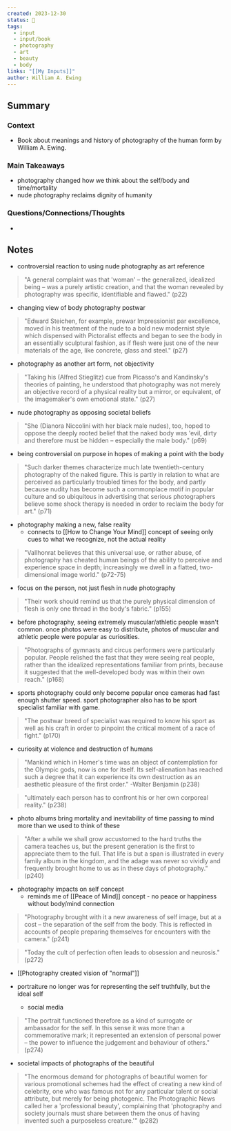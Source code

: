 ```yaml
---
created: 2023-12-30
status: 🔴
tags:
  - input
  - input/book
  - photography
  - art
  - beauty
  - body
links: "[[My Inputs]]"
author: William A. Ewing
---
```

## Summary
### Context
- Book about meanings and history of photography of the human form by William A. Ewing.
### Main Takeaways
- photography changed how we think about the self/body and time/mortality
- nude photography reclaims dignity of humanity
### Questions/Connections/Thoughts
- 
## Notes
- controversial reaction to using nude photography as art reference
> "A general complaint was that 'woman' – the generalized, idealized being – was a purely artistic creation, and that the woman revealed by photography was specific, identifiable and flawed." (p22) 

- changing view of body photography postwar
> "Edward Steichen, for example, prewar Impressionist par excellence, moved in his treatment of the nude to a bold new modernist style which dispensed with Pictoralist effects and began to see the body in an essentially sculptural fashion, as if flesh were just one of the new materials of the age, like concrete, glass and steel." (p27)

- photography as another art form, not objectivity
> "Taking his (Alfred Stieglitz) cue from Picasso's and Kandinsky's theories of painting, he understood that photography was not merely an objective record of a physical reality but a mirror, or equivalent, of the imagemaker's own emotional state." (p27)

- nude photography as opposing societal beliefs
> "She (Dianora Niccolini with her black male nudes), too, hoped to oppose the deeply rooted belief that the naked body was 'evil, dirty and therefore must be hidden – especially the male body." (p69)

- being controversial on purpose in hopes of making a point with the body
> "Such darker themes characterize much late twentieth-century photography of the naked figure. This is partly in relation to what are perceived as particularly troubled times for the body, and partly because nudity has become such a commonplace motif in popular culture and so ubiquitous in advertising that serious photographers believe some shock therapy is needed in order to reclaim the body for art." (p71)

- photography making a new, false reality
	- connects to [[How to Change Your Mind]] concept of seeing only cues to what we recognize, not the actual reality
> "Vallhonrat believes that this universal use, or rather abuse, of photography has cheated human beings of the ability to perceive and experience space in depth; increasingly we dwell in a flatted, two-dimensional image world." (p72-75)

- focus on the person, not just flesh in nude photography
 > "Their work should remind us that the purely physical dimension of flesh is only one thread in the body's fabric." (p155)

- before photography, seeing extremely muscular/athletic people wasn't common. once photos were easy to distribute, photos of muscular and athletic people were popular as curiosities.
> "Photographs of gymnasts and circus performers were particularly popular. People relished the fast that they were seeing real people, rather than the idealized representations familiar from prints, because it suggested that the well-developed body was within their own reach." (p168)

- sports photography could only become popular once cameras had fast enough shutter speed. sport photographer also has to be sport specialist familiar with game.
> "The postwar breed of specialist was required to know his sport as well as his craft in order to pinpoint the critical moment of a race of fight." (p170)

- curiosity at violence and destruction of humans
> "Mankind which in Homer's time was an object of contemplation for the Olympic gods, now is one for itself. Its self-alienation has reached such a degree that it can experience its own destruction as an aesthetic pleasure of the first order." -Walter Benjamin (p238)

> "ultimately each person has to confront his or her own corporeal reality." (p238)

- photo albums bring mortality and inevitability of time passing to mind more than we used to think of these
> "After a while we shall grow accustomed to the hard truths the camera teaches us, but the present generation is the first to appreciate them to the full. That life is but a span is illustrated in every family album in the kingdom, and the adage was never so vividly and frequently brought home to us as in these days of photography." (p240)

- photography impacts on self concept
	- reminds me of [[Peace of Mind]] concept - no peace or happiness without body/mind connection
> "Photography brought with it a new awareness of self image, but at a cost – the separation of the self from the body. This is reflected in accounts of people preparing themselves for encounters with the camera." (p241)

> "Today the cult of perfection often leads to obsession and neurosis." (p272)
- [[Photography created vision of "normal"]]

- portraiture no longer was for representing the self truthfully, but the ideal self
	- social media
> "The portrait functioned therefore as a kind of surrogate or ambassador for the self. In this sense it was more than a commemorative mark; it represented an extension of personal power – the power to influence the judgement and behaviour of others." (p274)

- societal impacts of photographs of the beautiful
> "The enormous demand for photographs of beautiful women for various promotional schemes had the effect of creating a new kind of celebrity, one who was famous not for any particular talent or social attribute, but merely for being photogenic. The Photographic News called her a 'professional beauty', complaining that 'photography and society journals must share between them the onus of having invented such a purposeless creature.'" (p282)

